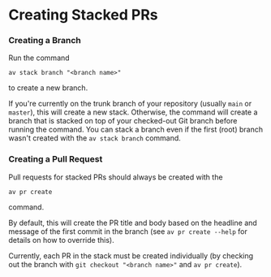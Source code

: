 # Creating Stacked PRs

### Creating a Branch

Run the command

```
av stack branch "<branch name>"
```

to create a new branch.

If you're currently on the trunk branch of your repository (usually `main` or `master`), this will create a new stack. Otherwise, the command will create a branch that is stacked on top of your checked-out Git branch before running the command. You can stack a branch even if the first (root) branch wasn't created with the `av stack branch` command.

### Creating a Pull Request

Pull requests for stacked PRs should always be created with the

```
av pr create
```

command.

By default, this will create the PR title and body based on the headline and message of the first commit in the branch (see `av pr create --help` for details on how to override this).

Currently, each PR in the stack must be created individually (by checking out the branch with `git checkout "<branch name>"` and `av pr create`).

